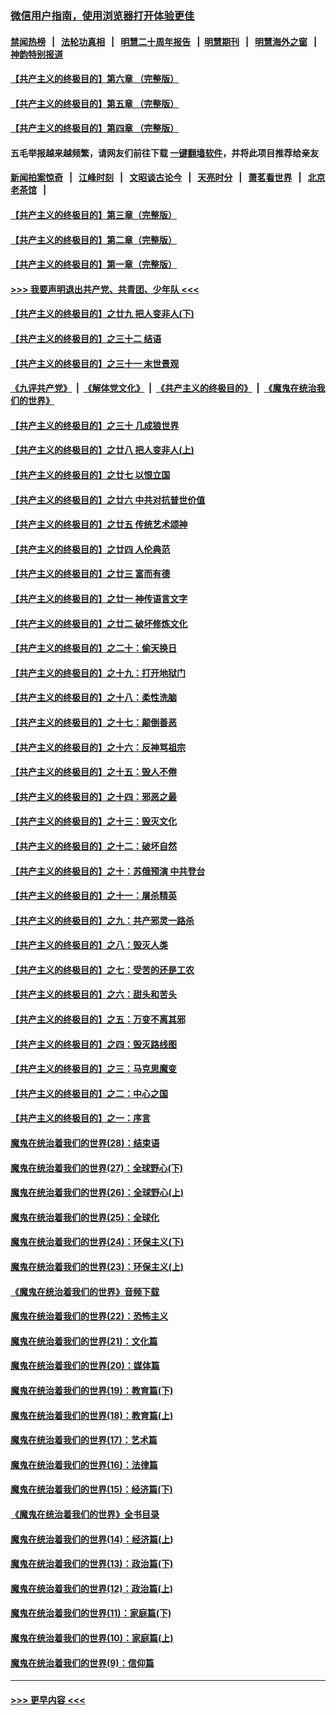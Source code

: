 ### [微信用户指南，使用浏览器打开体验更佳](https://github.com/gfw-breaker/banned-news1/blob/master/indexes/wechat-guide.md?t=0)
#### [禁闻热榜](热点新闻.md?t=0)  &nbsp;&nbsp;|&nbsp;&nbsp; [法轮功真相](https://github.com/gfw-breaker/truth/blob/master/README.md?t=0) &nbsp;&nbsp;|&nbsp;&nbsp; [明慧二十周年报告](https://github.com/gfw-breaker/mh-reports/blob/master/README.md?t=0) &nbsp;&nbsp;|&nbsp;&nbsp;[明慧期刊](https://github.com/gfw-breaker/mh-qikan) &nbsp;&nbsp;|&nbsp;&nbsp; [明慧海外之窗](https://github.com/gfw-breaker/mh-news/blob/master/README.md?t=0) &nbsp;&nbsp;|&nbsp;&nbsp; [神韵特别报道](https://github.com/gfw-breaker/mh-news/blob/master/shenyun.md?t=0)
#### [【共产主义的终极目的】第六章 （完整版）](../pages/nsc422/n11428913.md?t=02090611) 
#### [【共产主义的终极目的】第五章 （完整版）](../pages/nsc422/n11428912.md?t=02090611) 
#### [【共产主义的终极目的】第四章 （完整版）](../pages/nsc422/n11428907.md?t=02090611) 
#### 五毛举报越来越频繁，请网友们前往下载 [一键翻墙软件](https://github.com/gfw-breaker/ssr-accounts)，并将此项目推荐给亲友
#### [新闻拍案惊奇](https://github.com/gfw-breaker/banned-news1/blob/master/pages/link4.md) &nbsp;&nbsp;|&nbsp;&nbsp; [江峰时刻](https://github.com/gfw-breaker/banned-news1/blob/master/pages/link4.md) &nbsp;&nbsp;|&nbsp;&nbsp; [文昭谈古论今](https://github.com/gfw-breaker/banned-news1/blob/master/pages/link4.md) &nbsp;&nbsp;|&nbsp;&nbsp; [天亮时分](https://github.com/gfw-breaker/banned-news1/blob/master/pages/link4.md) &nbsp;&nbsp;|&nbsp;&nbsp; [萧茗看世界](https://github.com/gfw-breaker/banned-news1/blob/master/pages/link4.md) &nbsp;&nbsp;|&nbsp;&nbsp; [北京老茶馆](https://github.com/gfw-breaker/banned-news1/blob/master/pages/link4.md) &nbsp;&nbsp;|&nbsp;&nbsp; 
#### [【共产主义的终极目的】第三章（完整版）](../pages/nsc422/n11428848.md?t=02090611) 
#### [【共产主义的终极目的】第二章（完整版）](../pages/nsc422/n11428831.md?t=02090611) 
#### [【共产主义的终极目的】第一章（完整版）](../pages/nsc422/n11417651.md?t=02090611) 
#### [>>> 我要声明退出共产党、共青团、少年队 <<<](https://github.com/begood0513/goodnews/blob/master/quit/letter.md) 
#### [【共产主义的终极目的】之廿九 把人变非人(下)](../pages/nsc422/n11344140.md?t=02090611) 
#### [【共产主义的终极目的】之三十二 结语](../pages/nsc422/n11360535.md?t=02090611) 
#### [【共产主义的终极目的】之三十一 末世景观](../pages/nsc422/n11351129.md?t=02090611) 
#### [《九评共产党》](https://github.com/begood0513/9ping.md/blob/master/README.md) &nbsp;|&nbsp; [《解体党文化》](../../../../jtdwh.md/blob/master/README.md)  &nbsp;|&nbsp; [《共产主义的终极目的》](../../../../gczydzjmd.md/blob/master/README.md) &nbsp;|&nbsp; [《魔鬼在统治我们的世界》](../../../../mgztzwmdsj.md/blob/master/README.md) 
#### [【共产主义的终极目的】之三十 几成狼世界](../pages/nsc422/n11348280.md?t=02090611) 
#### [【共产主义的终极目的】之廿八 把人变非人(上)](../pages/nsc422/n11340492.md?t=02090611) 
#### [【共产主义的终极目的】之廿七 以恨立国](../pages/nsc422/n11336944.md?t=02090611) 
#### [【共产主义的终极目的】之廿六 中共对抗普世价值](../pages/nsc422/n11324785.md?t=02090611) 
#### [【共产主义的终极目的】之廿五 传统艺术颂神](../pages/nsc422/n11296396.md?t=02090611) 
#### [【共产主义的终极目的】之廿四 人伦典范](../pages/nsc422/n11296397.md?t=02090611) 
#### [【共产主义的终极目的】之廿三 富而有德](../pages/nsc422/n11283598.md?t=02090611) 
#### [【共产主义的终极目的】之廿一 神传语言文字](../pages/nsc422/n11263265.md?t=02090611) 
#### [【共产主义的终极目的】之廿二 破坏修炼文化](../pages/nsc422/n11245728.md?t=02090611) 
#### [【共产主义的终极目的】之二十：偷天换日](../pages/nsc422/n11238846.md?t=02090611) 
#### [【共产主义的终极目的】之十九：打开地狱门](../pages/nsc422/n11206376.md?t=02090611) 
#### [【共产主义的终极目的】之十八：柔性洗脑](../pages/nsc422/n11199994.md?t=02090611) 
#### [【共产主义的终极目的】之十七：颠倒善恶](../pages/nsc422/n11179782.md?t=02090611) 
#### [【共产主义的终极目的】之十六：反神骂祖宗](../pages/nsc422/n11166798.md?t=02090611) 
#### [【共产主义的终极目的】之十五：毁人不倦](../pages/nsc422/n11166792.md?t=02090611) 
#### [【共产主义的终极目的】之十四：邪恶之最](../pages/nsc422/n11150249.md?t=02090611) 
#### [【共产主义的终极目的】之十三：毁灭文化](../pages/nsc422/n11135227.md?t=02090611) 
#### [【共产主义的终极目的】之十二：破坏自然](../pages/nsc422/n11135214.md?t=02090611) 
#### [【共产主义的终极目的】之十：苏俄预演 中共登台](../pages/nsc422/n11118424.md?t=02090611) 
#### [【共产主义的终极目的】之十一：屠杀精英](../pages/nsc422/n11118442.md?t=02090611) 
#### [【共产主义的终极目的】之九：共产邪灵一路杀](../pages/nsc422/n11114139.md?t=02090611) 
#### [【共产主义的终极目的】之八：毁灭人类](../pages/nsc422/n11108503.md?t=02090611) 
#### [【共产主义的终极目的】之七：受苦的还是工农](../pages/nsc422/n11101809.md?t=02090611) 
#### [【共产主义的终极目的】之六：甜头和苦头](../pages/nsc422/n11096971.md?t=02090611) 
#### [【共产主义的终极目的】之五：万变不离其邪](../pages/nsc422/n11091285.md?t=02090611) 
#### [【共产主义的终极目的】之四：毁灭路线图](../pages/nsc422/n11086284.md?t=02090611) 
#### [【共产主义的终极目的】之三：马克思魔变](../pages/nsc422/n11061941.md?t=02090611) 
#### [【共产主义的终极目的】之二：中心之国](../pages/nsc422/n11047728.md?t=02090611) 
#### [【共产主义的终极目的】之一：序言](../pages/nsc422/n11086077.md?t=02090611) 
#### [魔鬼在统治着我们的世界(28)：结束语](../pages/nsc422/n10936246.md?t=02090611) 
#### [魔鬼在统治着我们的世界(27)：全球野心(下)](../pages/nsc422/n10928319.md?t=02090611) 
#### [魔鬼在统治着我们的世界(26)：全球野心(上)](../pages/nsc422/n10900318.md?t=02090611) 
#### [魔鬼在统治着我们的世界(25)：全球化](../pages/nsc422/n10788205.md?t=02090611) 
#### [魔鬼在统治着我们的世界(24)：环保主义(下)](../pages/nsc422/n10695307.md?t=02090611) 
#### [魔鬼在统治着我们的世界(23)：环保主义(上)](../pages/nsc422/n10688613.md?t=02090611) 
#### [《魔鬼在统治着我们的世界》音频下载](../pages/nsc422/n10635553.md?t=02090611) 
#### [魔鬼在统治着我们的世界(22)：恐怖主义](../pages/nsc422/n10614727.md?t=02090611) 
#### [魔鬼在统治着我们的世界(21)：文化篇](../pages/nsc422/n10597706.md?t=02090611) 
#### [魔鬼在统治着我们的世界(20)：媒体篇](../pages/nsc422/n10586579.md?t=02090611) 
#### [魔鬼在统治着我们的世界(19)：教育篇(下)](../pages/nsc422/n10564808.md?t=02090611) 
#### [魔鬼在统治着我们的世界(18)：教育篇(上)](../pages/nsc422/n10526970.md?t=02090611) 
#### [魔鬼在统治着我们的世界(17)：艺术篇](../pages/nsc422/n10499093.md?t=02090611) 
#### [魔鬼在统治着我们的世界(16)：法律篇](../pages/nsc422/n10485969.md?t=02090611) 
#### [魔鬼在统治着我们的世界(15)：经济篇(下)](../pages/nsc422/n10469975.md?t=02090611) 
#### [《魔鬼在统治着我们的世界》全书目录](../pages/nsc422/n10464261.md?t=02090611) 
#### [魔鬼在统治着我们的世界(14)：经济篇(上)](../pages/nsc422/n10457370.md?t=02090611) 
#### [魔鬼在统治着我们的世界(13)：政治篇(下)](../pages/nsc422/n10448270.md?t=02090611) 
#### [魔鬼在统治着我们的世界(12)：政治篇(上)](../pages/nsc422/n10444576.md?t=02090611) 
#### [魔鬼在统治着我们的世界(11)：家庭篇(下)](../pages/nsc422/n10440961.md?t=02090611) 
#### [魔鬼在统治着我们的世界(10)：家庭篇(上)](../pages/nsc422/n10435448.md?t=02090611) 
#### [魔鬼在统治着我们的世界(9)：信仰篇](../pages/nsc422/n10432159.md?t=02090611) 

----
#### [ >>> 更早内容 <<< ](../indexes/nsc422-earlier.md)
